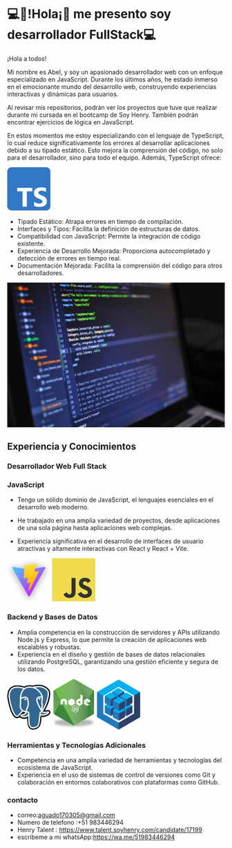 
 # 💻👋!Hola¡👋 me presento soy  desarrollador FullStack💻


¡Hola a todos!

Mi nombre es Abel, y soy un apasionado desarrollador web con un enfoque especializado en JavaScript. Durante los últimos años, he estado inmerso en el emocionante mundo del desarrollo web, construyendo experiencias interactivas y dinámicas para usuarios.

Al revisar mis repositorios, podrán ver los proyectos que tuve que realizar durante mi cursada en el bootcamp de Soy Henry. También podrán encontrar ejercicios de lógica en JavaScript.

En estos momentos me estoy especializando con el lenguaje de TypeScript, lo cual reduce significativamente los errores al desarrollar aplicaciones debido a su tipado estático. Esto mejora la comprensión del código, no solo para el desarrollador, sino para todo el equipo. Además, TypeScript ofrece:

<div>
<img src="typescript.png" alt="Texto Alternativo" width="100" >
</div>

- Tipado Estático: Atrapa errores en tiempo de compilación.
- Interfaces y Tipos: Facilita la definición de estructuras de datos.
- Compatibilidad con JavaScript: Permite la integración de código existente.
- Experiencia de Desarrollo Mejorada: Proporciona autocompletado y detección de errores en tiempo real.
- Documentación Mejorada: Facilita la comprensión del código para otros desarrolladores.

![Alt text](developer.jpg)

## Experiencia y Conocimientos

### Desarrollador Web Full Stack

### JavaScript

- Tengo un sólido dominio de JavaScript, el lenguajes esenciales en el desarrollo web moderno.
- He trabajado en una amplia variedad de proyectos, desde aplicaciones de una sola página hasta aplicaciones web complejas.

- Experiencia significativa en el desarrollo de interfaces de usuario atractivas y altamente interactivas con React y React + Vite.
<div>
<img src="vite.png" alt="Texto Alternativo" width="100" >
<img src="JavaScript.png" alt="Texto Alternativo" width="100">
</div>

### Backend y Bases de Datos

- Amplia competencia en la construcción de servidores y APIs utilizando Node.js y Express, lo que permite la creación de aplicaciones web escalables y robustas.
- Experiencia en el diseño y gestión de bases de datos relacionales utilizando PostgreSQL, garantizando una gestión eficiente y segura de los datos.

<div>
<img src="Postgresql.png" width="100"> 
<img src="nodelogo.png" width="100">
<img src="sequelize.png" width="100">
</div>

### Herramientas y Tecnologías Adicionales

- Competencia en una amplia variedad de herramientas y tecnologías del ecosistema de JavaScript.
- Experiencia en el uso de sistemas de control de versiones como Git y colaboración en entornos colaborativos con plataformas como GitHub.

### contacto
- correo:aguado170305@gmail.com
- Numero de telefono :+51 983446294
- Henry Talent : https://www.talent.soyhenry.com/candidate/17199
- escribeme a mi whatsApp:https://wa.me/51983446294

